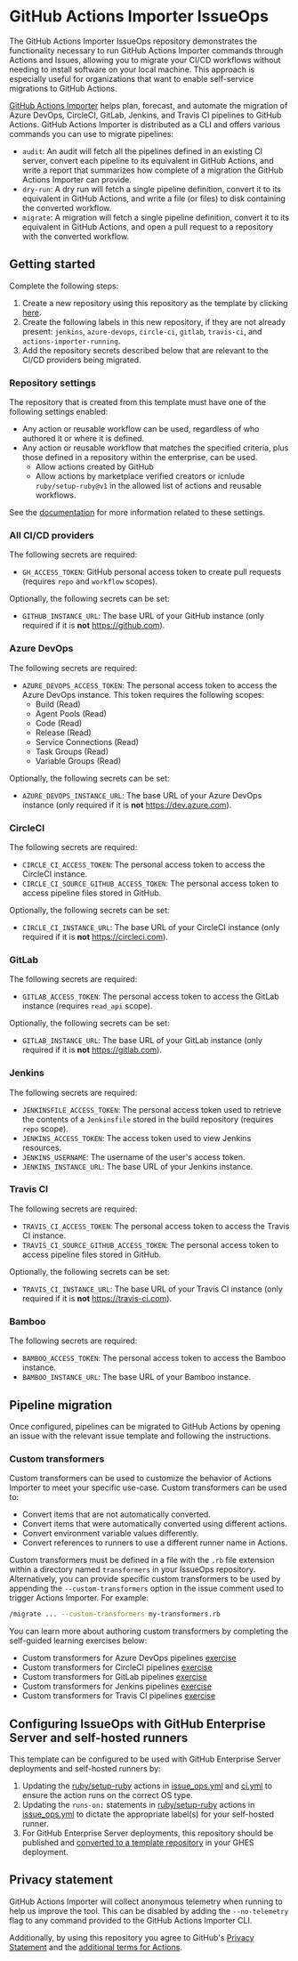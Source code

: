# GitHub Actions Importer IssueOps

The GitHub Actions Importer IssueOps repository demonstrates the functionality necessary to run GitHub Actions Importer commands through Actions and Issues, allowing you to migrate your CI/CD workflows without needing to install software on your local machine. This approach is especially useful for organizations that want to enable self-service migrations to GitHub Actions.

[GitHub Actions Importer](https://docs.github.com/en/actions/migrating-to-github-actions/automating-migration-with-github-actions-importer) helps plan, forecast, and automate the migration of Azure DevOps, CircleCI, GitLab, Jenkins, and Travis CI pipelines to GitHub Actions. GitHub Actions Importer is distributed as a CLI and offers various commands you can use to migrate pipelines:

- `audit`: An audit will fetch all the pipelines defined in an existing CI server, convert each pipeline to its equivalent in GitHub Actions, and write a report that summarizes how complete of a migration the GitHub Actions Importer can provide.
- `dry-run`: A dry run will fetch a single pipeline definition, convert it to its equivalent in GitHub Actions, and write a file (or files) to disk containing the converted workflow.
- `migrate`: A migration will fetch a single pipeline definition, convert it to its equivalent in GitHub Actions, and open a pull request to a repository with the converted workflow.

## Getting started

Complete the following steps:

1. Create a new repository using this repository as the template by clicking [here](https://github.com/actions/importer-issue-ops/generate).
2. Create the following labels in this new repository, if they are not already present: `jenkins`, `azure-devops`, `circle-ci`, `gitlab`, `travis-ci`, and `actions-importer-running`.
3. Add the repository secrets described below that are relevant to the CI/CD providers being migrated.

### Repository settings

The repository that is created from this template must have one of the following settings enabled:

- Any action or reusable workflow can be used, regardless of who authored it or where it is defined.
- Any action or reusable workflow that matches the specified criteria, plus those defined in a repository within the enterprise, can be used.
   - Allow actions created by GitHub
   - Allow actions by marketplace verified creators or icnlude `ruby/setup-ruby@v1` in the allowed list of actions and reusable workflows.

See the [documentation](https://docs.github.com/en/repositories/managing-your-repositorys-settings-and-features/enabling-features-for-your-repository/managing-github-actions-settings-for-a-repository#managing-github-actions-permissions-for-your-repository) for more information related to these settings.

### All CI/CD providers

The following secrets are required:

- `GH_ACCESS_TOKEN`: GitHub personal access token to create pull requests (requires `repo` and `workflow` scopes).

Optionally, the following secrets can be set:

- `GITHUB_INSTANCE_URL`: The base URL of your GitHub instance (only required if it is **not** <https://github.com>).

### Azure DevOps

The following secrets are required:

- `AZURE_DEVOPS_ACCESS_TOKEN`: The personal access token to access the Azure DevOps instance. This token requires the following scopes:
  - Build (Read)
  - Agent Pools (Read)
  - Code (Read)
  - Release (Read)
  - Service Connections (Read)
  - Task Groups (Read)
  - Variable Groups (Read)

Optionally, the following secrets can be set:

- `AZURE_DEVOPS_INSTANCE_URL`: The base URL of your Azure DevOps instance (only required if it is **not** <https://dev.azure.com>).

### CircleCI

The following secrets are required:

- `CIRCLE_CI_ACCESS_TOKEN`: The personal access token to access the CircleCI instance.
- `CIRCLE_CI_SOURCE_GITHUB_ACCESS_TOKEN`: The personal access token to access pipeline files stored in GitHub.

Optionally, the following secrets can be set:

- `CIRCLE_CI_INSTANCE_URL`: The base URL of your CircleCI instance (only required if it is **not** <https://circleci.com>).

### GitLab

The following secrets are required:

- `GITLAB_ACCESS_TOKEN`: The personal access token to access the GitLab instance (requires `read_api` scope).

Optionally, the following secrets can be set:

- `GITLAB_INSTANCE_URL`: The base URL of your GitLab instance (only required if it is **not** <https://gitlab.com>).

### Jenkins

The following secrets are required:

- `JENKINSFILE_ACCESS_TOKEN`: The personal access token used to retrieve the contents of a `Jenkinsfile` stored in the build repository (requires `repo` scope).
- `JENKINS_ACCESS_TOKEN`: The access token used to view Jenkins resources.
- `JENKINS_USERNAME`: The username of the user's access token.
- `JENKINS_INSTANCE_URL`: The base URL of your Jenkins instance.

### Travis CI

The following secrets are required:

- `TRAVIS_CI_ACCESS_TOKEN`: The personal access token to access the Travis CI instance.
- `TRAVIS_CI_SOURCE_GITHUB_ACCESS_TOKEN`: The personal access token to access pipeline files stored in GitHub.

Optionally, the following secrets can be set:

- `TRAVIS_CI_INSTANCE_URL`: The base URL of your Travis CI instance (only required if it is **not** <https://travis-ci.com>).

### Bamboo

The following secrets are required:

- `BAMBOO_ACCESS_TOKEN`: The personal access token to access the Bamboo instance.
- `BAMBOO_INSTANCE_URL`: The base URL of your Bamboo instance.

## Pipeline migration

Once configured, pipelines can be migrated to GitHub Actions by opening an issue with the relevant issue template and following the instructions.

### Custom transformers

Custom transformers can be used to customize the behavior of Actions Importer to meet your specific use-case. Custom transformers can be used to:

- Convert items that are not automatically converted.
- Convert items that were automatically converted using different actions.
- Convert environment variable values differently.
- Convert references to runners to use a different runner name in Actions.

Custom transformers must be defined in a file with the `.rb` file extension within a directory named `transformers` in your IssueOps repository. Alternatively, you can provide specific custom transformers to be used by appending the `--custom-transformers` option in the issue comment used to trigger Actions Importer. For example:

```sh
/migrate ... --custom-transformers my-transformers.rb
```

You can learn more about authoring custom transformers by completing the self-guided learning exercises below:

- Custom transformers for Azure DevOps pipelines [exercise](https://github.com/actions/importer-labs/blob/main/azure_devops/5-custom-transformers.md)
- Custom transformers for CircleCI pipelines [exercise](https://github.com/actions/importer-labs/blob/main/circle_ci/5-custom-transformers.md)
- Custom transformers for GitLab pipelines [exercise](https://github.com/actions/importer-labs/blob/main/gitlab/5-custom-transformers.md)
- Custom transformers for Jenkins pipelines [exercise](https://github.com/actions/importer-labs/blob/main/jenkins/5-custom-transformers.md)
- Custom transformers for Travis CI pipelines [exercise](https://github.com/actions/importer-labs/blob/main/travis/5-custom-transformers.md)

## Configuring IssueOps with GitHub Enterprise Server and self-hosted runners

This template can be configured to be used with GitHub Enterprise Server deployments and self-hosted runners by:

1. Updating the [ruby/setup-ruby](https://github.com/ruby/setup-ruby) actions in [issue_ops.yml](./.github/workflows/issue_ops.yml) and [ci.yml](./.github/workflows/ci.yml) to ensure the action runs on the correct OS type.
2. Updating the `runs-on:` statements in [ruby/setup-ruby](https://github.com/ruby/setup-ruby) actions in [issue_ops.yml](./.github/workflows/issue_ops.yml) to dictate the appropriate label(s) for your self-hosted runner.
3. For GitHub Enterprise Server deployments, this repository should be published and [converted to a template repository](https://docs.github.com/en/enterprise-server/repositories/creating-and-managing-repositories/creating-a-template-repository) in your GHES deployment.

## Privacy statement

GitHub Actions Importer will collect anonymous telemetry when running to help us improve the tool. This can be disabled by adding the `--no-telemetry` flag to any command provided to the GitHub Actions Importer CLI.

Additionally, by using this repository you agree to GitHub's [Privacy Statement](https://docs.github.com/en/site-policy/privacy-policies/github-privacy-statement#data-retention-and-deletion-of-data) and the [additional terms for Actions](https://docs.github.com/en/site-policy/github-terms/github-terms-for-additional-products-and-features#actions).
